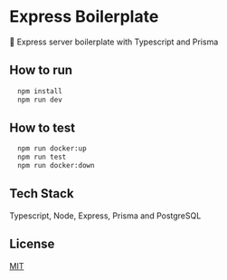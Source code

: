 
# Express Boilerplate

🧵 Express server boilerplate with Typescript and Prisma

## How to run

```bash
  npm install
  npm run dev
```

## How to test

```bash
  npm run docker:up
  npm run test
  npm run docker:down
```

## Tech Stack

Typescript, Node, Express, Prisma and PostgreSQL


## License

[MIT](https://choosealicense.com/licenses/mit/)


